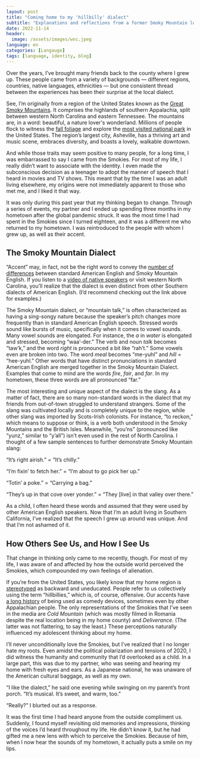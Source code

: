 ```yaml
---
layout: post
title: "Coming home to my 'hillbilly' dialect"
subtitle: "Explanations and reflections from a former Smoky Mountain local"
date: 2022-11-14
header:
  image: /assets/images/wnc.jpeg
language: en
categories: [Langauge]
tags: [language, identity, blog]
---
```


Over the years, I’ve brought many friends back to the county where I grew up. These people came from a variety of backgrounds — different regions, countries, native languages, ethnicities — but one consistent thread between the experiences has been their surprise at the local dialect.

See, I’m originally from a region of the United States known as the [Great Smoky Mountains](https://en.wikipedia.org/wiki/Great_Smoky_Mountains). It comprises the highlands of southern Appalachia, split between western North Carolina and eastern Tennessee. The mountains are, in a word: beautiful, a nature lover's wonderland. Millions of people flock to witness the [fall foliage](https://blueridgemountainlife.com/fall-foliage/) and explore the [most visited national park](https://www.nps.gov/grsm/index.htm) in the United States. The region’s largest city, Asheville, has a thriving art and music scene, embraces diversity, and boasts a lovely, walkable downtown.

And while those traits may seem positive to many people, for a long time, I was embarrassed to say I came from the Smokies. For most of my life, I really didn’t want to associate with the identity. I even made the subconscious decision as a teenager to adopt the manner of speech that I heard in movies and TV shows. This meant that by the time I was an adult living elsewhere, my origins were not immediately apparent to those who met me, and I liked it that way.

It was only during this past year that my thinking began to change. Through a series of events, my partner and I ended up spending three months in my hometown after the global pandemic struck. It was the most time I had spent in the Smokies since I turned eighteen, and it was a different me who returned to my hometown. I was reintroduced to the people with whom I grew up, as well as their accent.

## The Smoky Mountain Dialect

“Accent” may, in fact, not be the right word to convey the [number of differences](http://artsandsciences.sc.edu/appalachianenglish/node/796) between standard American English and Smoky Mountain English. If you listen to a [video of native speakers](https://youtu.be/03iwAY4KlIU) or visit western North Carolina, you’ll realize that the dialect is even distinct from other Southern dialects of American English. (I’d recommend checking out the link above for examples.)

The Smoky Mountain dialect, or “mountain talk,” is often characterized as having a sing-songy nature because the speaker’s pitch changes more frequently than in standard American English speech. Stressed words sound like bursts of music, specifically when it comes to vowel sounds. Many vowel sounds are elongated. For instance, the _a_ in _water_ is elongated and stressed, becoming “waa’-der.” The verb and noun _talk_ becomes “taw’k,” and the word _right_ is pronounced a bit like “rah’t.” Some vowels even are broken into two. The word _meal_ becomes “me-yuhl” and _hill_ = “hee-yuhl.” Other words that have distinct pronunciations in standard American English are merged together in the Smoky Mountain Dialect. Examples that come to mind are the words _fire_, _fair_, and _far_. In my hometown, these three words are all pronounced “far.”

The most interesting and unique aspect of the dialect is the slang. As a matter of fact, there are so many non-standard words in the dialect that my friends from out-of-town struggled to understand strangers. Some of the slang was cultivated locally and is completely unique to the region, while other slang was imported by Scots-Irish colonists. For instance, “to reckon,” which means to suppose or think, is a verb both understood in the Smoky Mountains and the British Isles. Meanwhile, “you’ns” (pronounced like “yunz,” similar to “y’all”) isn’t even used in the rest of North Carolina. I thought of a few sample sentences to further demonstrate Smoky Mountain slang:

“It’s right airish.” = “It’s chilly.”

“I’m fixin’ to fetch her.” = “I’m about to go pick her up.”

“Totin’ a poke.” = “Carrying a bag.”

“They’s up in that cove over yonder.” = “They [live] in that valley over there.”

As a child, I often heard these words and assumed that they were used by other American English speakers. Now that I’m an adult living in Southern California, I’ve realized that the speech I grew up around was unique. And that I’m not ashamed of it.

## How Others See Us, and How I See Us

That change in thinking only came to me recently, though. For most of my life, I was aware of and affected by how the outside world perceived the Smokies, which compounded my own feelings of alienation.

If you’re from the United States, you likely know that my home region is [stereotyped](https://en.wikipedia.org/wiki/Appalachian_stereotypes#:~:text=Appalachians%2C%20residents%20of%20the%20United,smoking%2C%20overall%2Dwearing%20farmers.) as backward and uneducated. People refer to us collectively using the term “hillbillies,” which is, of course, offensive. Our accents have [a long history](https://libraryguides.berea.edu/hillbillyvideos) of being used as comedy devices, sometimes even by other Appalachian people. The only representations of the Smokies that I’ve seen in the media are _Cold Mountain_ (which was mostly filmed in Romania despite the real location being in my home county) and _Deliverance_. (The latter was not flattering, to say the least.) These perceptions naturally influenced my adolescent thinking about my home.

I’ll never unconditionally love the Smokies, but I’ve realized that I no longer hate my roots. Even amidst the political polarization and tensions of 2020, I did witness the humanity and community that I’d overlooked as a child. In a large part, this was due to my partner, who was seeing and hearing my home with fresh eyes and ears. As a Japanese national, he was unaware of the American cultural baggage, as well as my own.

“I like the dialect,” he said one evening while swinging on my parent’s front porch. “It’s musical. It’s sweet, and warm, too.”

“Really?” I blurted out as a response.

It was the first time I had heard anyone from the outside compliment us. Suddenly, I found myself revisiting old memories and impressions, thinking of the voices I’d heard throughout my life. He didn’t know it, but he had gifted me a new lens with which to perceive the Smokies. Because of him, when I now hear the sounds of my hometown, it actually puts a smile on my lips.